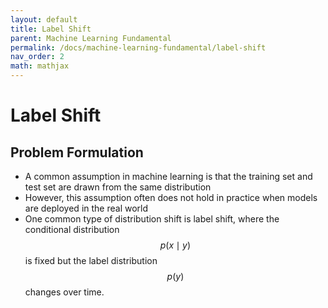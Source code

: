 ```yaml
---
layout: default
title: Label Shift
parent: Machine Learning Fundamental
permalink: /docs/machine-learning-fundamental/label-shift
nav_order: 2
math: mathjax
---
```


# Label Shift

## Problem Formulation

* A common assumption in machine learning is that the training set and test set are drawn from the
same distribution
* However, this assumption often does not hold in practice when models are
deployed in the real world
* One common type of distribution shift is label shift, where the conditional distribution $$p(x\mid y)$$ is fixed but the label distribution $$p(y)$$ changes over time. 

